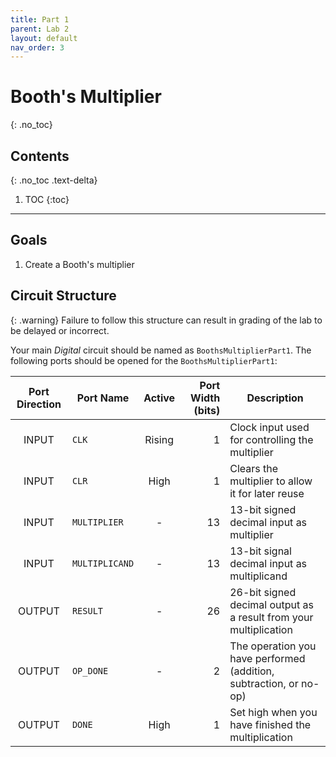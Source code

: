 ```yaml
---
title: Part 1
parent: Lab 2
layout: default
nav_order: 3
---
```


# Booth's Multiplier
{: .no_toc}

## Contents
{: .no_toc .text-delta}

1. TOC
{:toc}

---

## Goals

1. Create a Booth's multiplier

## Circuit Structure

{: .warning}
Failure to follow this structure can result in grading of the lab to be delayed or incorrect.

Your main *Digital* circuit should be named as `BoothsMultiplierPart1`.
The following ports should be opened for the `BoothsMultiplierPart1`:

| Port Direction | Port Name       | Active | Port Width (bits) | Description                                                             |
|:--------------:|-----------------|:------:|------------------:|-------------------------------------------------------------------------|
|      INPUT     | `CLK`           | Rising |                 1 | Clock input used for controlling the multiplier                         |
|      INPUT     | `CLR`           |  High  |                 1 | Clears the multiplier to allow it for later reuse                       |
|      INPUT     | `MULTIPLIER`    |    -   |                13 | 13-bit signed decimal input as multiplier                               |
|      INPUT     | `MULTIPLICAND`  |    -   |                13 | 13-bit signal decimal input as multiplicand                             |
|     OUTPUT     | `RESULT`        |    -   |                26 | 26-bit signed decimal output as a result from your multiplication       |
|     OUTPUT     | `OP_DONE`       |    -   |                 2 | The operation you have performed (addition, subtraction, or no-op)      |
|     OUTPUT     | `DONE`          |  High  |                 1 | Set high when you have finished the multiplication                      |
